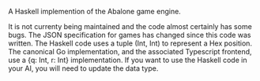 A Haskell implemention of the Abalone game engine.

It is not currenty being maintained and the code almost certainly has some bugs.
The JSON specification for games has changed since this code was written.
The Haskell code uses a tuple (Int, Int) to represent a Hex position.
The canonical Go implementation, and the associated Typescript frontend, use a {q: Int, r: Int} implementation.
If you want to use the Haskell code in your AI, you will need to update the data type.